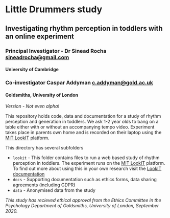 # Little Drummers study
## Investigating rhythm perception in toddlers with an online experiment
### Principal Investigator - Dr Sinead Rocha <sineadrocha@gmail.com>
#### University of Cambridge

### Co-investigator Caspar Addyman <c.addyman@gold.ac.uk> 
#### Goldsmiths, University of London

_Version - Not even alpha!_

This repository holds code, data and documentation for a study of rhythm perception and generation in toddlers. We ask 1-2 year olds to bang on a table either with or without an accompanying tempo video. Experiment takes place in parents own home and is recorded on their laptop using the [MIT LookIT](https://lookit.mit.edu) platform. 



This directory has several subfolders
* `lookit` -  This folder contains files to run a web based study of rhythm perception in toddlers. The experiment runs on the [MIT LookIT](https://lookit.mit.edu) platform. To find out more about using this in your own research visit the [LookIT documentation](https://lookit.readthedocs.io/en/develop/)
* `docs` - Supporting documentation such as ethics forms, data sharing agreements (including GDPR) 
* `data` - Anonymised data from the study


_This study has recieved ethical approval from the Ethics Committee in the Psychology Department of Goldsmiths, University of London, September 2020._
